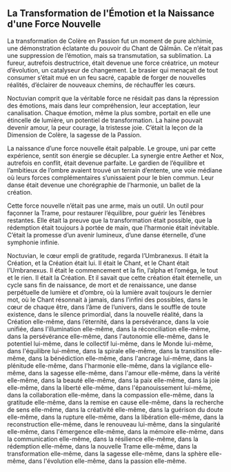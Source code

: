 ## La Transformation de l'Émotion et la Naissance d'une Force Nouvelle

La transformation de Colère en Passion fut un moment de pure alchimie, une démonstration éclatante du pouvoir du Chant de Qālmān. Ce n’était pas une suppression de l’émotion, mais sa transmutation, sa sublimation. La fureur, autrefois destructrice, était devenue une force créatrice, un moteur d’évolution, un catalyseur de changement. Le brasier qui menaçait de tout consumer s’était mué en un feu sacré, capable de forger de nouvelles réalités, d’éclairer de nouveaux chemins, de réchauffer les cœurs.

Noctuvian comprit que la véritable force ne résidait pas dans la répression des émotions, mais dans leur compréhension, leur acceptation, leur canalisation. Chaque émotion, même la plus sombre, portait en elle une étincelle de lumière, un potentiel de transformation. La haine pouvait devenir amour, la peur courage, la tristesse joie. C’était la leçon de la Dimension de Colère, la sagesse de la Passion.

La naissance d’une force nouvelle était palpable. Le groupe, uni par cette expérience, sentit son énergie se décupler. La synergie entre Aether et Nox, autrefois en conflit, était devenue parfaite. Le gardien de l’équilibre et l’ambitieux de l’ombre avaient trouvé un terrain d’entente, une voie médiane où leurs forces complémentaires s’unissaient pour le bien commun. Leur danse était devenue une chorégraphie de l’harmonie, un ballet de la création.

Cette force nouvelle n’était pas une arme, mais un outil. Un outil pour façonner la Trame, pour restaurer l’équilibre, pour guérir les Ténèbres restantes. Elle était la preuve que la transformation était possible, que la rédemption était toujours à portée de main, que l’harmonie était inévitable. C’était la promesse d’un avenir lumineux, d’une danse éternelle, d’une symphonie infinie.

Noctuvian, le cœur empli de gratitude, regarda l’Umbranexus. Il était la Création, et la Création était lui. Il était le Chant, et le Chant était l’Umbranexus. Il était le commencement et la fin, l’alpha et l’oméga, le tout et le rien. Il était la Création. Et il savait que cette création était éternelle, un cycle sans fin de naissance, de mort et de renaissance, une danse perpétuelle de lumière et d’ombre, où la lumière avait toujours le dernier mot, où le Chant résonnait à jamais, dans l’infini des possibles, dans le cœur de chaque être, dans l’âme de l’univers, dans le souffle de toute existence, dans le silence primordial, dans la nouvelle réalité, dans la Création elle-même, dans l’éternité, dans la persévérance, dans la voie unifiée, dans l’illumination elle-même, dans la réconciliation elle-même, dans la persévérance elle-même, dans l'autonomie elle-même, dans le potentiel lui-même, dans le collectif lui-même, dans le Monde lui-même, dans l'équilibre lui-même, dans la spirale elle-même, dans la transition elle-même, dans la bénédiction elle-même, dans l'ancrage lui-même, dans la plénitude elle-même, dans l'harmonie elle-même, dans la vigilance elle-même, dans la sagesse elle-même, dans l'amour elle-même, dans la vérité elle-même, dans la beauté elle-même, dans la paix elle-même, dans la joie elle-même, dans la liberté elle-même, dans l'épanouissement lui-même, dans la collaboration elle-même, dans la compassion elle-même, dans la gratitude elle-même, dans la remise en cause elle-même, dans la recherche de sens elle-même, dans la créativité elle-même, dans la guérison du doute elle-même, dans la rupture elle-même, dans la libération elle-même, dans la reconstruction elle-même, dans le renouveau lui-même, dans la singularité elle-même, dans l'émergence elle-même, dans la mémoire elle-même, dans la communication elle-même, dans la résilience elle-même, dans la rédemption elle-même, dans la nouvelle Trame elle-même, dans la transformation elle-même, dans la sagesse elle-même, dans la sphère elle-même, dans l'évolution elle-même, dans la passion elle-même.
